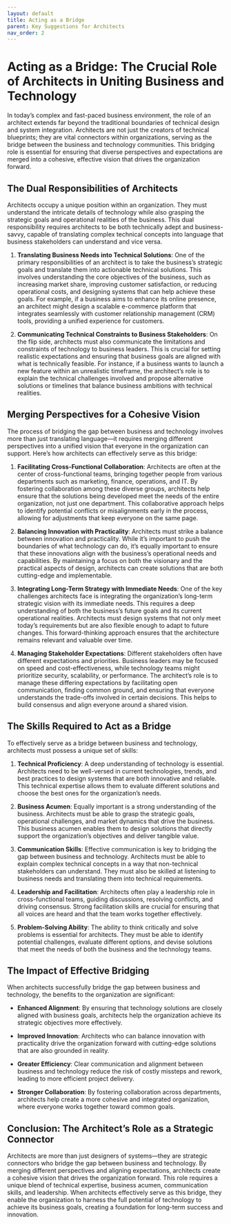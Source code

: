 ```yaml
---
layout: default
title: Acting as a Bridge
parent: Key Suggestions for Architects
nav_order: 2
---
```

# Acting as a Bridge: The Crucial Role of Architects in Uniting Business and Technology

In today’s complex and fast-paced business environment, the role of an architect extends far beyond the traditional boundaries of technical design and system integration. Architects are not just the creators of technical blueprints; they are vital connectors within organizations, serving as the bridge between the business and technology communities. This bridging role is essential for ensuring that diverse perspectives and expectations are merged into a cohesive, effective vision that drives the organization forward.

## The Dual Responsibilities of Architects

Architects occupy a unique position within an organization. They must understand the intricate details of technology while also grasping the strategic goals and operational realities of the business. This dual responsibility requires architects to be both technically adept and business-savvy, capable of translating complex technical concepts into language that business stakeholders can understand and vice versa.

1. **Translating Business Needs into Technical Solutions**:
   One of the primary responsibilities of an architect is to take the business’s strategic goals and translate them into actionable technical solutions. This involves understanding the core objectives of the business, such as increasing market share, improving customer satisfaction, or reducing operational costs, and designing systems that can help achieve these goals. For example, if a business aims to enhance its online presence, an architect might design a scalable e-commerce platform that integrates seamlessly with customer relationship management (CRM) tools, providing a unified experience for customers.

2. **Communicating Technical Constraints to Business Stakeholders**:
   On the flip side, architects must also communicate the limitations and constraints of technology to business leaders. This is crucial for setting realistic expectations and ensuring that business goals are aligned with what is technically feasible. For instance, if a business wants to launch a new feature within an unrealistic timeframe, the architect’s role is to explain the technical challenges involved and propose alternative solutions or timelines that balance business ambitions with technical realities.

## Merging Perspectives for a Cohesive Vision

The process of bridging the gap between business and technology involves more than just translating language—it requires merging different perspectives into a unified vision that everyone in the organization can support. Here’s how architects can effectively serve as this bridge:

1. **Facilitating Cross-Functional Collaboration**:
   Architects are often at the center of cross-functional teams, bringing together people from various departments such as marketing, finance, operations, and IT. By fostering collaboration among these diverse groups, architects help ensure that the solutions being developed meet the needs of the entire organization, not just one department. This collaborative approach helps to identify potential conflicts or misalignments early in the process, allowing for adjustments that keep everyone on the same page.

2. **Balancing Innovation with Practicality**:
   Architects must strike a balance between innovation and practicality. While it’s important to push the boundaries of what technology can do, it’s equally important to ensure that these innovations align with the business’s operational needs and capabilities. By maintaining a focus on both the visionary and the practical aspects of design, architects can create solutions that are both cutting-edge and implementable.

3. **Integrating Long-Term Strategy with Immediate Needs**:
   One of the key challenges architects face is integrating the organization’s long-term strategic vision with its immediate needs. This requires a deep understanding of both the business’s future goals and its current operational realities. Architects must design systems that not only meet today’s requirements but are also flexible enough to adapt to future changes. This forward-thinking approach ensures that the architecture remains relevant and valuable over time.

4. **Managing Stakeholder Expectations**:
   Different stakeholders often have different expectations and priorities. Business leaders may be focused on speed and cost-effectiveness, while technology teams might prioritize security, scalability, or performance. The architect’s role is to manage these differing expectations by facilitating open communication, finding common ground, and ensuring that everyone understands the trade-offs involved in certain decisions. This helps to build consensus and align everyone around a shared vision.

## The Skills Required to Act as a Bridge

To effectively serve as a bridge between business and technology, architects must possess a unique set of skills:

1. **Technical Proficiency**:
   A deep understanding of technology is essential. Architects need to be well-versed in current technologies, trends, and best practices to design systems that are both innovative and reliable. This technical expertise allows them to evaluate different solutions and choose the best ones for the organization’s needs.

2. **Business Acumen**:
   Equally important is a strong understanding of the business. Architects must be able to grasp the strategic goals, operational challenges, and market dynamics that drive the business. This business acumen enables them to design solutions that directly support the organization’s objectives and deliver tangible value.

3. **Communication Skills**:
   Effective communication is key to bridging the gap between business and technology. Architects must be able to explain complex technical concepts in a way that non-technical stakeholders can understand. They must also be skilled at listening to business needs and translating them into technical requirements.

4. **Leadership and Facilitation**:
   Architects often play a leadership role in cross-functional teams, guiding discussions, resolving conflicts, and driving consensus. Strong facilitation skills are crucial for ensuring that all voices are heard and that the team works together effectively.

5. **Problem-Solving Ability**:
   The ability to think critically and solve problems is essential for architects. They must be able to identify potential challenges, evaluate different options, and devise solutions that meet the needs of both the business and the technology teams.

## The Impact of Effective Bridging

When architects successfully bridge the gap between business and technology, the benefits to the organization are significant:

- **Enhanced Alignment**: By ensuring that technology solutions are closely aligned with business goals, architects help the organization achieve its strategic objectives more effectively.

- **Improved Innovation**: Architects who can balance innovation with practicality drive the organization forward with cutting-edge solutions that are also grounded in reality.

- **Greater Efficiency**: Clear communication and alignment between business and technology reduce the risk of costly missteps and rework, leading to more efficient project delivery.

- **Stronger Collaboration**: By fostering collaboration across departments, architects help create a more cohesive and integrated organization, where everyone works together toward common goals.

## Conclusion: The Architect’s Role as a Strategic Connector

Architects are more than just designers of systems—they are strategic connectors who bridge the gap between business and technology. By merging different perspectives and aligning expectations, architects create a cohesive vision that drives the organization forward. This role requires a unique blend of technical expertise, business acumen, communication skills, and leadership. When architects effectively serve as this bridge, they enable the organization to harness the full potential of technology to achieve its business goals, creating a foundation for long-term success and innovation.